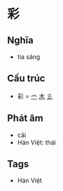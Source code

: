# 彩

## Nghĩa

* tia sáng

## Cấu trúc
* 彩 = [爫](爫.md) [木](木.md) [彡](彡.md)

## Phát âm

* cǎi
* Hán Việt: thái

## Tags
* Hán Việt

<script>window.HANZI_FIELD='彩';</script>
